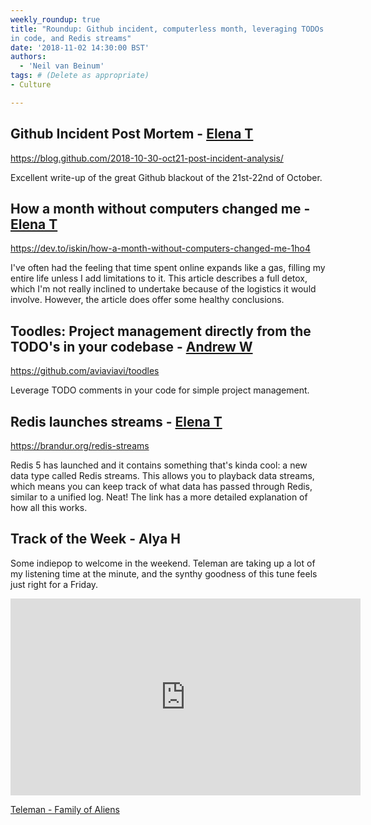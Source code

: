 ```yaml
---
weekly_roundup: true
title: "Roundup: Github incident, computerless month, leveraging TODOs 
in code, and Redis streams"
date: '2018-11-02 14:30:00 BST'
authors:
  - 'Neil van Beinum'
tags: # (Delete as appropriate)
- Culture

---
```


## Github Incident Post Mortem - [Elena T](/team#elena-tanasoiu)

https://blog.github.com/2018-10-30-oct21-post-incident-analysis/

Excellent write-up of the great Github blackout of the 21st-22nd of October.

## How a month without computers changed me - [Elena T](/team#elena-tanasoiu)

https://dev.to/iskin/how-a-month-without-computers-changed-me-1ho4

I've often had the feeling that time spent online expands like a gas, filling my 
entire life unless I add limitations to it. This article describes a full detox, 
which I'm not really inclined to undertake because of the logistics it would 
involve. However, the article does offer some healthy conclusions. 

## Toodles: Project management directly from the TODO's in your codebase - [Andrew W](/team#andrew-white)

https://github.com/aviaviavi/toodles

Leverage TODO comments in your code for simple project management.

## Redis launches streams - [Elena T](/team#elena-tanasoiu)

https://brandur.org/redis-streams

Redis 5 has launched and it contains something that's kinda cool: a new data
type called Redis streams. This allows you to playback data streams, which means you 
can keep track of what data has passed through Redis, similar to a unified log. Neat!
The link has a more detailed explanation of how all this works. 


## Track of the Week - Alya H

Some indiepop to welcome in the weekend. Teleman are taking up a lot of my listening time at the minute, and the synthy goodness of this tune feels just right for a Friday.

<iframe width="560" height="315" src="https://www.youtube.com/embed/6cAk_8SjZWE" frameborder="0" allow="accelerometer; autoplay; encrypted-media; gyroscope; picture-in-picture" allowfullscreen></iframe>

[Teleman - Family of Aliens](https://www.youtube.com/watch?v=6cAk_8SjZWE)

